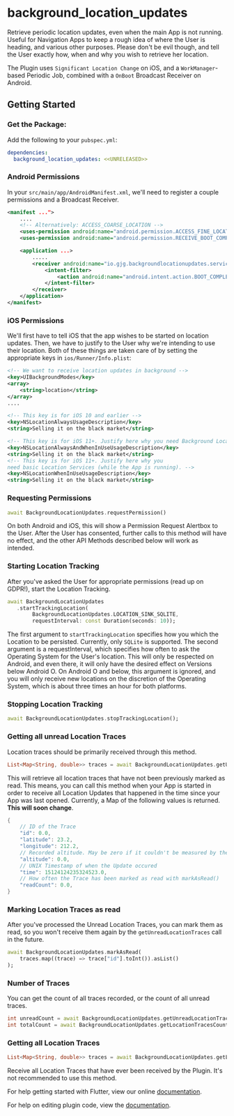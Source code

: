 # background_location_updates

Retrieve periodic location updates, even when the main App is not running. Useful for Navigation Apps to keep a rough idea of where the User is heading, and various other purposes. Please don't be evil though, and tell the User exactly how, when and why you wish to retrieve her location.

The Plugin uses `Significant Location Change` on iOS, and a `WorkManager`-based Periodic Job, combined with a `OnBoot` Broadcast Receiver on Android.

## Getting Started

### Get the Package:

Add the following to your `pubspec.yml`:

```yaml
dependencies:
  background_location_updates: <<UNRELEASED>>
```

### Android Permissions

In your `src/main/app/AndroidManifest.xml`, we'll need to register a couple permissions and a Broadcast Receiver.

```xml
<manifest ...">
    ....
    <!-- Alternatively: ACCESS_COARSE_LOCATION -->
    <uses-permission android:name="android.permission.ACCESS_FINE_LOCATION" />
    <uses-permission android:name="android.permission.RECEIVE_BOOT_COMPLETED" />

    <application ...>
        .....
        <receiver android:name="io.gjg.backgroundlocationupdates.service.BootBroadcastReceiver">
            <intent-filter>
                <action android:name="android.intent.action.BOOT_COMPLETED" />
            </intent-filter>
        </receiver>
    </application>
</manifest>
```

### iOS Permissions
We'll first have to tell iOS that the app wishes to be started on location updates. Then, we have to justify to the User why we're intending to use their location. Both of these things are taken care of by setting the appropriate keys in `ios/Runner/Info.plist`:

```xml
<!-- We want to receive location updates in background -->
<key>UIBackgroundModes</key>
<array>
    <string>location</string>
</array>
....

<!-- This key is for iOS 10 and earlier -->
<key>NSLocationAlwaysUsageDescription</key>
<string>Selling it on the black market</string>

<!-- This key is for iOS 11+. Justify here why you need Background Location. -->
<key>NSLocationAlwaysAndWhenInUseUsageDescription</key>
<string>Selling it on the black market</string>
<!-- This key is for iOS 11+. Justify here why you 
need basic Location Services (while the App is running). -->
<key>NSLocationWhenInUseUsageDescription</key>
<string>Selling it on the black market</string>
```

### Requesting Permissions
```dart
await BackgroundLocationUpdates.requestPermission()
```
On both Android and iOS, this will show a Permission Request Alertbox to the User. After the User has consented, further calls to this method will have no effect, and the other API Methods described below will work as intended.

### Starting Location Tracking

After you've asked the User for appropriate permissions (read up on GDPR!), start the Location Tracking.

```dart
await BackgroundLocationUpdates
   .startTrackingLocation(
        BackgroundLocationUpdates.LOCATION_SINK_SQLITE,
        requestInterval: const Duration(seconds: 10));
```

The first argument to `startTrackingLocation` specifies how you which the Location to be persisted. Currently, only `SQLite` is supported. The second argument is a requestInterval, which specifies how often to ask the Operating System for the User's location. This will only be respected on Android, and even there, it will only have the desired effect on Versions below Android O. On Android O and below, this argument is ignored, and you will only receive new locations on the discretion of the Operating System, which is about three times an hour for both platforms.

### Stopping Location Tracking

```dart
await BackgroundLocationUpdates.stopTrackingLocation();
```

### Getting all unread Location Traces
Location traces should be primarily received through this method.

```dart
List<Map<String, double>> traces = await BackgroundLocationUpdates.getUnreadLocationTraces();
```

This will retrieve all location traces that have not been previously marked as read. This means, you can call this method when your App is started in order to receive all Location Updates that happened in the time since your App was last opened. Currently, a Map of the following values is returned. **This will soon change**.


```dart
{
    // ID of the Trace
    "id": 0.0,
    "latitude": 23.2,
    "longitude": 212.2,
    // Recorded altitude. May be zero if it couldn't be measured by the Device.
    "altitude": 0.0,
    // UNIX Timestamp of when the Update occured
    "time": 15124124235324523.0,
    // How often the Trace has been marked as read with markAsRead()
    "readCount": 0.0,
}
```

### Marking Location Traces as read
After you've processed the Unread Location Traces, you can mark them as read, so you won't receive them again by the `getUnreadLocationTraces` call in the future.

```dart
await BackgroundLocationUpdates.markAsRead(
    traces.map((trace) => trace["id"].toInt()).asList()
);
```

### Number of Traces
You can get the count of all traces recorded, or the count of all unread traces.

```dart
int unreadCount = await BackgroundLocationUpdates.getUnreadLocationTracesCount();
int totalCount = await BackgroundLocationUpdates.getLocationTracesCount();
```

### Getting all Location Traces

```dart
List<Map<String, double>> traces = await BackgroundLocationUpdates.getLocationTraces();
```

Receive all Location Traces that have ever been received by the Plugin. It's not recommended to use this method.

For help getting started with Flutter, view our online
[documentation](https://flutter.io/).

For help on editing plugin code, view the [documentation](https://flutter.io/platform-plugins/#edit-code).
